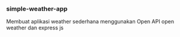 ### simple-weather-app

Membuat aplikasi weather sederhana menggunakan Open API open weather dan express js
